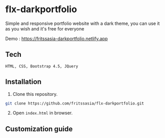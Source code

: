 # flx-darkportfolio

Simple and responsive portfolio website with a dark theme,
you can use it as you wish and it's free for everyone

Demo : https://fritssasia-darkportfolio.netlify.app

## Tech
```
HTML, CSS, Bootstrap 4.5, JQuery
```
## Installation
1. Clone this repository.
```bash
git clone https://github.com/fritssasia/flx-darkportfolio.git
```
2. Open ```index.html``` in browser.

## Customization guide